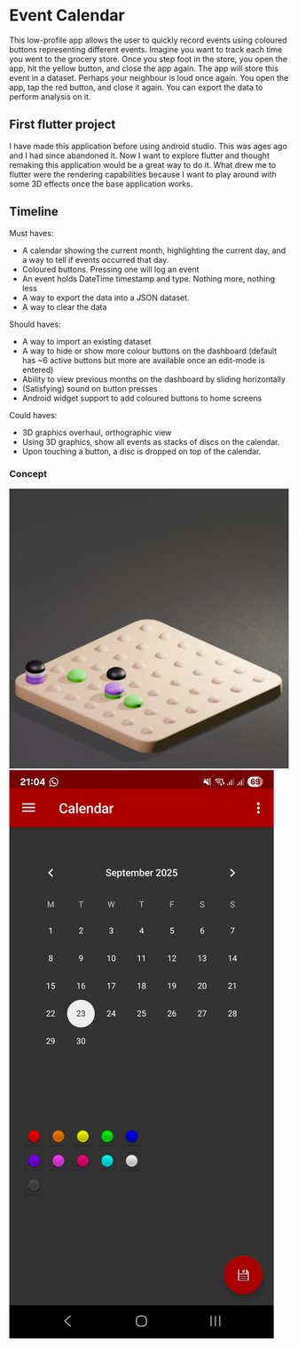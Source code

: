 # Event Calendar

This low-profile app allows the user to quickly record events using coloured buttons representing different events.
Imagine you want to track each time you went to the grocery store. Once you step foot in the store, you open the app, hit the yellow button, and close the app again. The app will store this event in a dataset. Perhaps your neighbour is loud once again. You open the app, tap the red button, and close it again. You can export the data to perform analysis on it.

## First flutter project
I have made this application before using android studio. This was ages ago and I had since abandoned it. Now I want to explore flutter and thought remaking this application would be a great way to do it. What drew me to flutter were the rendering capabilities because I want to play around with some 3D effects once the base application works.

## Timeline
Must haves:
- A calendar showing the current month, highlighting the current day, and a way to tell if events occurred that day.
- Coloured buttons. Pressing one will log an event
- An event holds DateTime timestamp and type. Nothing more, nothing less
- A way to export the data into a JSON dataset.
- A way to clear the data

Should haves:
- A way to import an existing dataset
- A way to hide or show more colour buttons on the dashboard (default has ~6 active buttons but more are available once an edit-mode is entered)
- Ability to view previous months on the dashboard by sliding horizontally
- (Satisfying) sound on button presses
- Android widget support to add coloured buttons to home screens

Could haves:
- 3D graphics overhaul, orthographic view
- Using 3D graphics, show all events as stacks of discs on the calendar.
- Upon touching a button, a disc is dropped on top of the calendar.

### Concept
![Concept image](eventcalendar_concept.jpg)
![Concept image](Screenshot_ECalendar.jpg)

